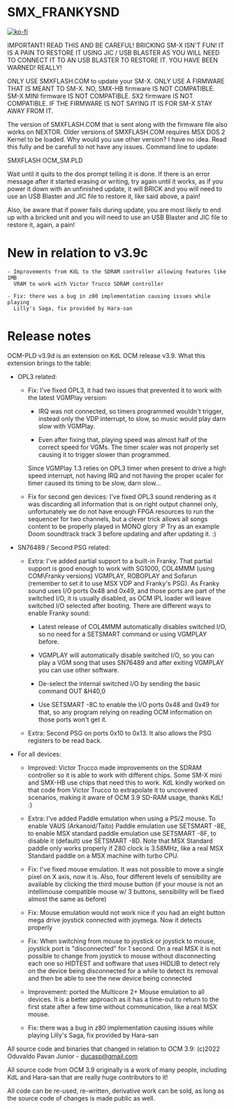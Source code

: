 # SMX_FRANKYSND

[![ko-fi](https://ko-fi.com/img/githubbutton_sm.svg)](https://ko-fi.com/R6R2BRGX6)

IMPORTANT! READ THIS AND BE CAREFUL! BRICKING SM-X ISN'T FUN! IT IS A PAIN TO
RESTORE IT USING JIC / USB BLASTER AS YOU WILL NEED TO CONNECT IT TO AN USB
BLASTER TO RESTORE IT. YOU HAVE BEEN WARNED! REALLY!

ONLY USE SMXFLASH.COM to update your SM-X. ONLY USE A FIRMWARE THAT IS MEANT TO
SM-X. NO, SMX-HB firmware IS NOT COMPATIBLE. SM-X MINI firmware IS NOT
COMPATIBLE. SX2 firmware IS NOT COMPATIBLE. IF THE FIRMWARE IS NOT SAYING IT
IS FOR SM-X STAY AWAY FROM IT.

The version of SMXFLASH.COM that is sent along with the firmware file also
works on NEXTOR. Older versions of SMXFLASH.COM requires MSX DOS 2 Kernel to be
loaded. Why would you use other version? I have no idea. Read this fully and
be carefull to not have any issues. Command line to update:

SMXFLASH OCM_SM.PLD

Wait until it quits to the dos prompt telling it is done. If there is an error
message after it started erasing or writing, try again until it works, as if
you power it down with an unfinished update, it will BRICK and you will need
to use an USB Blaster and JIC file to restore it, like said above, a pain!

Also, be aware that if power fails during update, you are most likely to end up
with a bricked unit and you will need to use an USB Blaster and JIC file to
restore it, again, a pain!

# New in relation to v3.9c

    - Improvements from KdL to the SDRAM controller allowing features like 1MB
      VRAM to work with Victor Trucco SDRAM controller

    - Fix: there was a bug in z80 implementation causing issues while playing
      Lilly's Saga, fix provided by Hara-san

# Release notes

OCM-PLD v3.9d is an extension on KdL OCM release v3.9. What this extension
brings to the table:

- OPL3 related:

    - Fix: I've fixed OPL3, it had two issues that prevented it to work with
      the latest VGMPlay version:

        - IRQ was not connected, so timers programmed wouldn't trigger,
          instead only the VDP interrupt, to slow, so music would play darn
          slow with VGMPlay.

        - Even after fixing that, playing speed was almost half of the correct
          speed for VGMs. The timer scaler was not properly set causing it to
          trigger slower than programmed.

      Since VGMPlay 1.3 relies on OPL3 timer when present to drive a high speed
      interrupt, not having IRQ and not having the proper scaler for timer
      caused its timing to be slow, darn slow...

    - Fix for second gen devices: I've fixed OPL3 sound rendering as it was
      discarding all information that is on right output channel only,
      unfortunately we do not have enough FPGA resources to run the sequencer
      for two channels, but a clever trick allows all songs content to be
      properly played in MONO glory :P Try as an example Doom soundtrack track
      3 before updating and after updating it. :)

- SN76489 / Second PSG related:

    - Extra: I've added partial support to a built-in Franky. That partial
      support is good enough to work with SG1000, COL4MMM (using COM\Franky
      versions) VGMPLAY, ROBOPLAY and Sofarun (remember to set it to use MSX
      VDP and Franky's PSG). As Franky sound uses I/O ports 0x48 and 0x49, and
      those ports are part of the switched I/O, it is usually disabled, as OCM
      IPL loader will leave switched I/O selected after booting. There are 
      different ways to enable Franky sound:

        - Latest release of COL4MMM automatically disables switched I/O, so no
        need for a SETSMART command or using VGMPLAY before.

        - VGMPLAY will automatically disable switched I/O, so you can play a
        VGM song that uses SN76489 and after exiting VGMPLAY you can use other
        software.

        - De-select the internal switched I/O by sending the basic command
        OUT &H40,0

        - Use SETSMART -8C to enable the I/O ports 0x48 and 0x49 for that, so
        any program relying on reading OCM information on those ports won't
        get it.

    - Extra: Second PSG on ports 0x10 to 0x13. It also allows the PSG registers
      to be read back.

- For all devices:

    - Improved: Victor Trucco made improvements on the SDRAM controller so it
      is able to work with different chips. Some SM-X mini and SMX-HB use chips
      that need this to work. KdL kindly worked on that code from Victor Trucco
      to extrapolate it to uncovered scenarios, making it aware of OCM 3.9
      SD-RAM usage, thanks KdL! :)

    - Extra: I've added Paddle emulation when using a PS/2 mouse. To enable
      VAUS (Arkanoid/Taito) Paddle emulation use SETSMART -8E, to enable MSX
      standard paddle emulation use SETSMART -8F, to disable it (default) use
      SETSMART -8D. Note that MSX Standard paddle only works properly if Z80
      clock is 3.58MHz, like a real MSX Standard paddle on a MSX machine with
      turbo CPU.

    - Fix: I've fixed mouse emulation. It was not possible to move a single
      pixel on X axis, now it is. Also, four different levels of sensibility
      are available by clicking the third mouse button (if your mouse is not an
      intellimouse compatible mouse w/ 3 buttons, sensibility will be fixed 
      almost the same as before)

    - Fix: Mouse emulation would not work nice if you had an eight button mega
      drive joystick connected with joymega. Now it detects properly

    - Fix: When switching from mouse to joystick or joystick to mouse, joystick
      port is "disconnected" for 1 second. On a real MSX it is not possible to
      change from joystick to mouse without disconnecting each one so HIDTEST
      and software that uses HIDLIB to detect rely on the device being
      disconnected for a while to detect its removal and then be able to see
      the new device being connected

    - Improvement: ported the Multicore 2+ Mouse emulation to all devices. It
      is a better approach as it has a time-out to return to the first state
      after a few time without communication, like a real MSX mouse.

    - Fix: there was a bug in z80 implementation causing issues while playing
      Lilly's Saga, fix provided by Hara-san

All source code and binaries that changed in relation to OCM 3.9:
(c)2022 Oduvaldo Pavan Junior - ducasp@gmail.com

All source code from OCM 3.9 originally is a work of many people, including
KdL and Hara-san that are really huge contributors to it!

All code can be re-used, re-written, derivative work can be sold, as long as the
source code of changes is made public as well.
